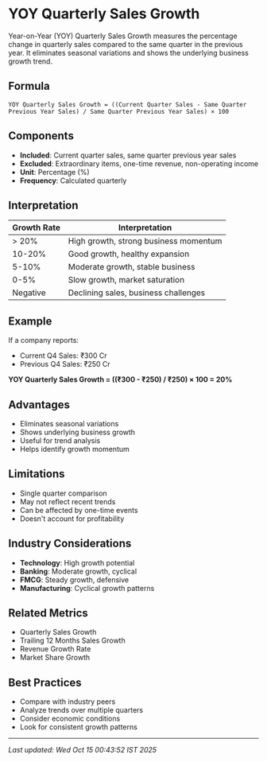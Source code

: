 # YOY Quarterly Sales Growth


Year-on-Year (YOY) Quarterly Sales Growth measures the percentage change in quarterly sales compared to the same quarter in the previous year. It eliminates seasonal variations and shows the underlying business growth trend.

## Formula
```text
YOY Quarterly Sales Growth = ((Current Quarter Sales - Same Quarter Previous Year Sales) / Same Quarter Previous Year Sales) × 100
```

## Components
- **Included**: Current quarter sales, same quarter previous year sales
- **Excluded**: Extraordinary items, one-time revenue, non-operating income
- **Unit**: Percentage (%)
- **Frequency**: Calculated quarterly

## Interpretation
| Growth Rate | Interpretation |
|-------------|----------------|
| > 20% | High growth, strong business momentum |
| 10-20% | Good growth, healthy expansion |
| 5-10% | Moderate growth, stable business |
| 0-5% | Slow growth, market saturation |
| Negative | Declining sales, business challenges |

## Example
If a company reports:
- Current Q4 Sales: ₹300 Cr
- Previous Q4 Sales: ₹250 Cr

**YOY Quarterly Sales Growth = ((₹300 - ₹250) / ₹250) × 100 = 20%**

## Advantages
- Eliminates seasonal variations
- Shows underlying business growth
- Useful for trend analysis
- Helps identify growth momentum

## Limitations
- Single quarter comparison
- May not reflect recent trends
- Can be affected by one-time events
- Doesn't account for profitability

## Industry Considerations
- **Technology**: High growth potential
- **Banking**: Moderate growth, cyclical
- **FMCG**: Steady growth, defensive
- **Manufacturing**: Cyclical growth patterns

## Related Metrics
- Quarterly Sales Growth
- Trailing 12 Months Sales Growth
- Revenue Growth Rate
- Market Share Growth

## Best Practices
- Compare with industry peers
- Analyze trends over multiple quarters
- Consider economic conditions
- Look for consistent growth patterns

---
*Last updated: Wed Oct 15 00:43:52 IST 2025*
